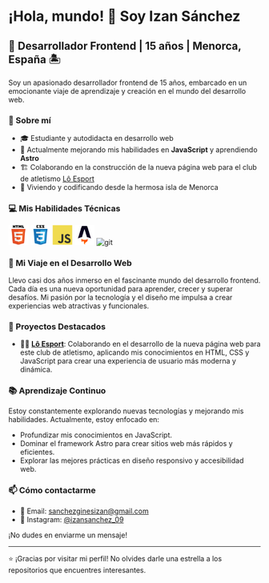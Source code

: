 # ¡Hola, mundo! 👋 Soy Izan Sánchez

## 🚀 Desarrollador Frontend | 15 años | Menorca, España 🏝️

Soy un apasionado desarrollador frontend de 15 años, embarcado en un emocionante viaje de aprendizaje y creación en el mundo del desarrollo web.

### 🌟 Sobre mí

- 🎓 Estudiante y autodidacta en desarrollo web
- 🌱 Actualmente mejorando mis habilidades en **JavaScript** y aprendiendo **Astro**
- 🏗️ Colaborando en la construcción de la nueva página web para el club de atletismo [Lô Esport](https://loesport.vercel.app)
- 🌴 Viviendo y codificando desde la hermosa isla de Menorca

### 💻 Mis Habilidades Técnicas

<p text-align="left">
  <img src="https://raw.githubusercontent.com/devicons/devicon/master/icons/html5/html5-original-wordmark.svg" alt="html5" width="40" height="40"/>
  <img src="https://raw.githubusercontent.com/devicons/devicon/master/icons/css3/css3-original-wordmark.svg" alt="css3" width="40" height="40"/>
  <img src="https://raw.githubusercontent.com/devicons/devicon/master/icons/javascript/javascript-original.svg" alt="javascript" width="40" height="40"/>
  <img src="https://raw.githubusercontent.com/devicons/devicon/master/icons/astro/astro-original.svg" alt="astro" width="40" height="40"/>
  <img src="https://www.vectorlogo.zone/logos/git-scm/git-scm-icon.svg" alt="git" width="40" height="40"/>
</p>

### 🚀 Mi Viaje en el Desarrollo Web

Llevo casi dos años inmerso en el fascinante mundo del desarrollo frontend. Cada día es una nueva oportunidad para aprender, crecer y superar desafíos. Mi pasión por la tecnología y el diseño me impulsa a crear experiencias web atractivas y funcionales.

### 🌟 Proyectos Destacados

- 🏃‍♂️ **[Lô Esport](https://loesport.vercel.app)**: Colaborando en el desarrollo de la nueva página web para este club de atletismo, aplicando mis conocimientos en HTML, CSS y JavaScript para crear una experiencia de usuario más moderna y dinámica.

### 📚 Aprendizaje Continuo

Estoy constantemente explorando nuevas tecnologías y mejorando mis habilidades. Actualmente, estoy enfocado en:

- Profundizar mis conocimientos en JavaScript.
- Dominar el framework Astro para crear sitios web más rápidos y eficientes.
- Explorar las mejores prácticas en diseño responsivo y accesibilidad web.

### 📫 Cómo contactarme

- 📧 Email: [sanchezginesizan@gmail.com](mailto:sanchezginesizan@gmail.com)
- 📸 Instagram: [@izansanchez_09](https://www.instagram.com/izansanchez_09/)

¡No dudes en enviarme un mensaje!

---

⭐️ ¡Gracias por visitar mi perfil! No olvides darle una estrella a los repositorios que encuentres interesantes.